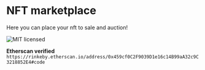 # NFT marketplace
Here you can place your nft to sale and auction!


![MIT licensed](https://img.shields.io/badge/license-MIT-blue.svg)


**Etherscan verified**
`https://rinkeby.etherscan.io/address/0x459cf0C2F9039D1e16c14B99aA32c9C3218852E4#code`
